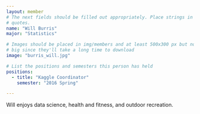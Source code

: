 ```yaml
---
layout: member
# The next fields should be filled out appropriately. Place strings in double
# quotes.
name: "Will Burris"
major: "Statistics"

# Images should be placed in img/members and at least 500x300 px but not too
# big since they'll take a long time to download
image: "burris_will.jpg"

# List the positions and semesters this person has held
positions:
  - title: "Kaggle Coordinator"
    semester: "2016 Spring"

---
```

Will enjoys data science, health and fitness, and outdoor recreation.
